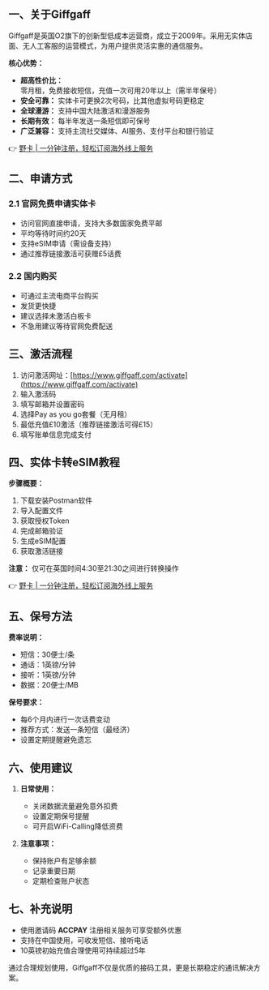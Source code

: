 ## 一、关于Giffgaff

Giffgaff是英国O2旗下的创新型低成本运营商，成立于2009年。采用无实体店面、无人工客服的运营模式，为用户提供灵活实惠的通信服务。

**核心优势：**

- **超高性价比：** 零月租，免费接收短信，充值一次可用20年以上（需半年保号）
- **安全可靠：** 实体卡可更换2次号码，比其他虚拟号码更稳定
- **全球漫游：** 支持中国大陆激活和漫游服务
- **长期有效：** 每半年发送一条短信即可保号
- **广泛兼容：** 支持主流社交媒体、AI服务、支付平台和银行验证

👉 [野卡 | 一分钟注册，轻松订阅海外线上服务](https://bit.ly/bewildcard)

## 二、申请方式

### 2.1 官网免费申请实体卡

- 访问官网直接申请，支持大多数国家免费平邮
- 平均等待时间约20天
- 支持eSIM申请（需设备支持）
- 通过推荐链接激活可获赠£5话费

### 2.2 国内购买

- 可通过主流电商平台购买
- 发货更快捷
- 建议选择未激活白板卡
- 不急用建议等待官网免费配送

## 三、激活流程

1. 访问激活网址：[https://www.giffgaff.com/activate](https://www.giffgaff.com/activate)
2. 输入激活码
3. 填写邮箱并设置密码
4. 选择Pay as you go套餐（无月租）
5. 最低充值£10激活（推荐链接激活可得£15）
6. 填写账单信息完成支付

## 四、实体卡转eSIM教程

**步骤概要：**

1. 下载安装Postman软件
2. 导入配置文件
3. 获取授权Token
4. 完成邮箱验证
5. 生成eSIM配置
6. 获取激活链接

**注意：** 仅可在英国时间4:30至21:30之间进行转换操作

👉 [野卡 | 一分钟注册，轻松订阅海外线上服务](https://bit.ly/bewildcard)

## 五、保号方法

**费率说明：**
- 短信：30便士/条
- 通话：1英镑/分钟
- 接听：1英镑/分钟
- 数据：20便士/MB

**保号要求：**
- 每6个月内进行一次话费变动
- 推荐方式：发送一条短信（最经济）
- 设置定期提醒避免遗忘

## 六、使用建议

1. **日常使用：**
   - 关闭数据流量避免意外扣费
   - 设置定期保号提醒
   - 可开启WiFi-Calling降低资费

2. **注意事项：**
   - 保持账户有足够余额
   - 记录重要日期
   - 定期检查账户状态

## 七、补充说明

- 使用邀请码 **ACCPAY** 注册相关服务可享受额外优惠
- 支持在中国使用，可收发短信、接听电话
- 10英镑初始充值合理使用可持续超过5年

通过合理规划使用，Giffgaff不仅是优质的接码工具，更是长期稳定的通讯解决方案。